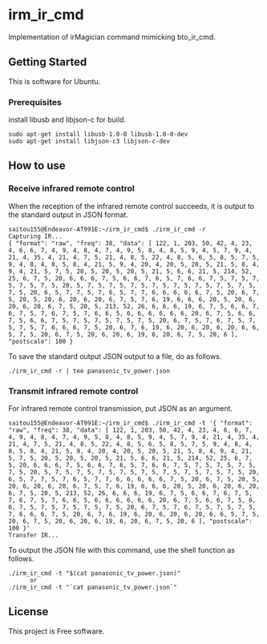 [_metadata_:tags]:- "markdonw metadata"

# irm_ir_cmd

Implementation of irMagician command mimicking bto_ir_cmd.

## Getting Started

This is software for Ubuntu.

### Prerequisites

install libusb and libjson-c for build. 

```
sudo apt-get install libusb-1.0-0 libusb-1.0-0-dev
sudo apt-get install libjson-c3 libjson-c-dev
```

## How to use

### Receive infrared remote control

When the reception of the infrared remote control succeeds, it is output to the standard output in JSON format.

```
saitou155@Endeavor-AT991E:~/irm_ir_cmd$ ./irm_ir_cmd -r
Capturing IR...
{ "format": "raw", "freq": 38, "data": [ 122, 1, 203, 50, 42, 4, 23, 4, 6, 6, 7, 4, 9, 4, 8, 4, 7, 4, 9, 5, 8, 4, 8, 5, 9, 4, 5, 7, 9, 4, 21, 4, 35, 4, 21, 4, 7, 5, 21, 4, 8, 5, 22, 4, 8, 5, 6, 5, 8, 5, 7, 5, 9, 4, 8, 4, 8, 5, 8, 4, 21, 5, 9, 4, 20, 4, 20, 5, 20, 5, 21, 5, 8, 4, 9, 4, 21, 5, 7, 5, 20, 5, 20, 5, 20, 5, 21, 5, 6, 6, 21, 5, 214, 52, 25, 6, 7, 5, 20, 6, 6, 6, 7, 5, 6, 6, 7, 6, 5, 7, 6, 6, 7, 5, 7, 5, 7, 5, 7, 5, 7, 5, 20, 5, 7, 5, 7, 5, 7, 5, 7, 5, 7, 5, 7, 5, 7, 5, 7, 5, 7, 5, 20, 6, 5, 7, 7, 5, 7, 6, 5, 7, 7, 6, 6, 6, 6, 6, 7, 5, 20, 6, 7, 5, 20, 5, 20, 6, 20, 6, 20, 6, 7, 5, 7, 6, 19, 6, 6, 6, 20, 5, 20, 6, 20, 6, 20, 6, 7, 5, 20, 5, 213, 52, 26, 6, 6, 6, 19, 6, 7, 5, 6, 6, 7, 6, 7, 5, 7, 6, 7, 5, 7, 6, 6, 5, 6, 6, 6, 6, 6, 6, 20, 6, 7, 5, 6, 6, 7, 5, 6, 6, 7, 5, 7, 5, 7, 5, 7, 5, 7, 5, 20, 6, 7, 5, 7, 6, 7, 5, 7, 5, 7, 5, 7, 6, 6, 6, 7, 5, 20, 6, 7, 6, 19, 6, 20, 6, 20, 6, 20, 6, 6, 5, 7, 5, 20, 6, 7, 5, 20, 6, 20, 6, 19, 6, 20, 6, 7, 5, 20, 6 ], "postscale": 100 }
```

To save the standard output JSON output to a file, do as follows.

```
./irm_ir_cmd -r | tee panasonic_tv_power.json
```

### Transmit infrared remote control

For infrared remote control transmission, put JSON as an argument.

```
saitou155@Endeavor-AT991E:~/irm_ir_cmd$ ./irm_ir_cmd -t '{ "format": "raw", "freq": 38, "data": [ 122, 1, 203, 50, 42, 4, 23, 4, 6, 6, 7, 4, 9, 4, 8, 4, 7, 4, 9, 5, 8, 4, 8, 5, 9, 4, 5, 7, 9, 4, 21, 4, 35, 4, 21, 4, 7, 5, 21, 4, 8, 5, 22, 4, 8, 5, 6, 5, 8, 5, 7, 5, 9, 4, 8, 4, 8, 5, 8, 4, 21, 5, 9, 4, 20, 4, 20, 5, 20, 5, 21, 5, 8, 4, 9, 4, 21, 5, 7, 5, 20, 5, 20, 5, 20, 5, 21, 5, 6, 6, 21, 5, 214, 52, 25, 6, 7, 5, 20, 6, 6, 6, 7, 5, 6, 6, 7, 6, 5, 7, 6, 6, 7, 5, 7, 5, 7, 5, 7, 5, 7, 5, 20, 5, 7, 5, 7, 5, 7, 5, 7, 5, 7, 5, 7, 5, 7, 5, 7, 5, 7, 5, 20, 6, 5, 7, 7, 5, 7, 6, 5, 7, 7, 6, 6, 6, 6, 6, 7, 5, 20, 6, 7, 5, 20, 5, 20, 6, 20, 6, 20, 6, 7, 5, 7, 6, 19, 6, 6, 6, 20, 5, 20, 6, 20, 6, 20, 6, 7, 5, 20, 5, 213, 52, 26, 6, 6, 6, 19, 6, 7, 5, 6, 6, 7, 6, 7, 5, 7, 6, 7, 5, 7, 6, 6, 5, 6, 6, 6, 6, 6, 6, 20, 6, 7, 5, 6, 6, 7, 5, 6, 6, 7, 5, 7, 5, 7, 5, 7, 5, 7, 5, 20, 6, 7, 5, 7, 6, 7, 5, 7, 5, 7, 5, 7, 6, 6, 6, 7, 5, 20, 6, 7, 6, 19, 6, 20, 6, 20, 6, 20, 6, 6, 5, 7, 5, 20, 6, 7, 5, 20, 6, 20, 6, 19, 6, 20, 6, 7, 5, 20, 6 ], "postscale": 100 }'
Transfer IR...
```

To output the JSON file with this command, use the shell function as follows.

```
./irm_ir_cmd -t "$(cat panasonic_tv_power.json)"
      or
./irm_ir_cmd -t "`cat panasonic_tv_power.json`"
```

## License

This project is Free software.




